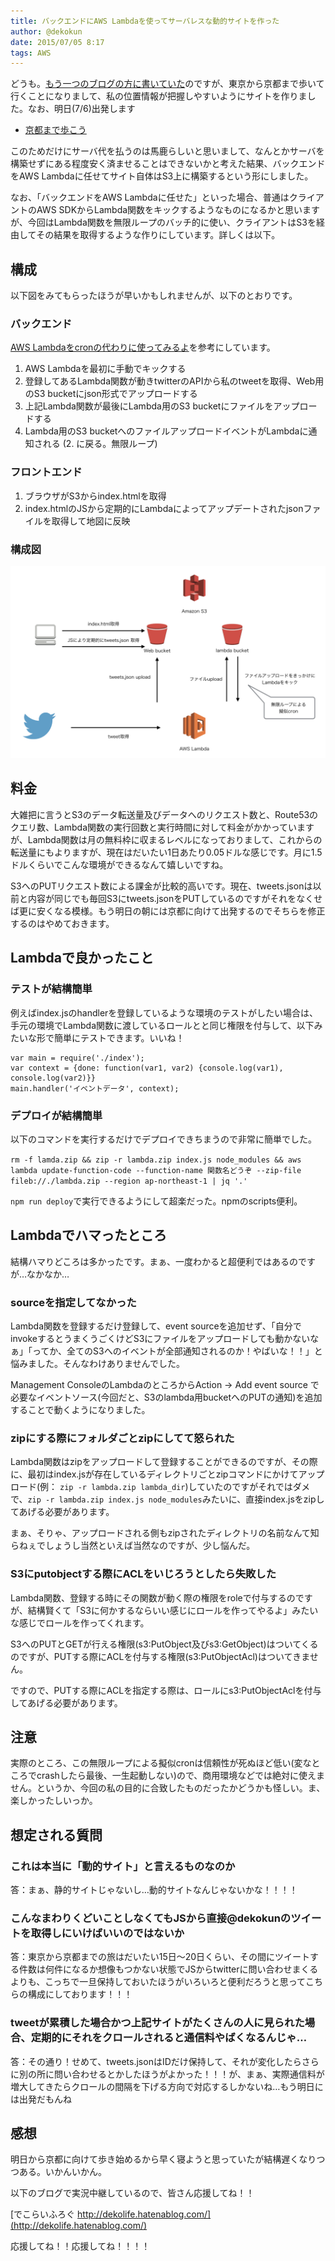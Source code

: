```yaml
---
title: バックエンドにAWS Lambdaを使ってサーバレスな動的サイトを作った
author: @dekokun
date: 2015/07/05 8:17
tags: AWS
---
```


どうも。[もう一つのブログの方に書いていた](http://dekolife.hatenablog.com/entry/2015/07/03/153402)のですが、東京から京都まで歩いて行くことになりまして、私の位置情報が把握しやすいようにサイトを作りました。なお、明日(7/6)出発します

- [京都まで歩こう](http://twittermap.dekokun.info/)

このためだけにサーバ代を払うのは馬鹿らしいと思いまして、なんとかサーバを構築せずにある程度安く済ませることはできないかと考えた結果、バックエンドをAWS Lambdaに任せてサイト自体はS3上に構築するという形にしました。

なお、「バックエンドをAWS Lambdaに任せた」といった場合、普通はクライアントのAWS SDKからLambda関数をキックするようなものになるかと思いますが、今回はLambda関数を無限ループのバッチ的に使い、クライアントはS3を経由してその結果を取得するような作りにしています。詳しくは以下。

## 構成

以下図をみてもらったほうが早いかもしれませんが、以下のとおりです。

### バックエンド

[AWS Lambdaをcronの代わりに使ってみるよ](http://qiita.com/toritori0318/items/3ab95e94c5fc47530447)を参考にしています。

1. AWS Lambdaを最初に手動でキックする
1. 登録してあるLambda関数が動きtwitterのAPIから私のtweetを取得、Web用のS3 bucketにjson形式でアップロードする
1. 上記Lambda関数が最後にLambda用のS3 bucketにファイルをアップロードする
1. Lambda用のS3 bucketへのファイルアップロードイベントがLambdaに通知される (2. に戻る。無限ループ)

### フロントエンド

1. ブラウザがS3からindex.htmlを取得
1. index.htmlのJSから定期的にLambdaによってアップデートされたjsonファイルを取得して地図に反映

### 構成図

![](/img/2015-07-05-aws-lambda.png)


## 料金

大雑把に言うとS3のデータ転送量及びデータへのリクエスト数と、Route53のクエリ数、Lambda関数の実行回数と実行時間に対して料金がかかっていますが、Lambda関数は月の無料枠に収まるレベルになっておりまして、これからの転送量にもよりますが、現在はだいたい1日あたり0.05ドルな感じです。月に1.5ドルくらいでこんな環境ができるなんて嬉しいですね。

S3へのPUTリクエスト数による課金が比較的高いです。現在、tweets.jsonは以前と内容が同じでも毎回S3にtweets.jsonをPUTしているのですがそれをなくせば更に安くなる模様。もう明日の朝には京都に向けて出発するのでそちらを修正するのはやめておきます。

## Lambdaで良かったこと

### テストが結構簡単

例えばindex.jsのhandlerを登録しているような環境のテストがしたい場合は、手元の環境でLambda関数に渡しているロールとと同じ権限を付与して、以下みたいな形で簡単にテストできます。いいね！

    var main = require('./index');
    var context = {done: function(var1, var2) {console.log(var1), console.log(var2)}}
    main.handler('イベントデータ', context);

### デプロイが結構簡単

以下のコマンドを実行するだけでデプロイできちまうので非常に簡単でした。

`rm -f lamda.zip && zip -r lambda.zip index.js node_modules && aws lambda update-function-code --function-name 関数名どうぞ --zip-file fileb://./lambda.zip --region ap-northeast-1 | jq '.'`

`npm run deploy`で実行できるようにして超楽だった。npmのscripts便利。

## Lambdaでハマったところ

結構ハマりどころは多かったです。まぁ、一度わかると超便利ではあるのですが…なかなか…

### sourceを指定してなかった

Lambda関数を登録するだけ登録して、event sourceを追加せず、「自分でinvokeするとうまくうごくけどS3にファイルをアップロードしても動かないなぁ」「ってか、全てのS3へのイベントが全部通知されるのか！やばいな！！」と悩みました。そんなわけありませんでした。

Management ConsoleのLambdaのところからAction -> Add event source で必要なイベントソース(今回だと、S3のlambda用bucketへのPUTの通知)を追加することで動くようになりました。

### zipにする際にフォルダごとzipにしてて怒られた

Lambda関数はzipをアップロードして登録することができるのですが、その際に、最初はindex.jsが存在しているディレクトリごとzipコマンドにかけてアップロード(例： `zip -r lambda.zip lambda_dir`)していたのですがそれではダメで、`zip -r lambda.zip index.js node_modules`みたいに、直接index.jsをzipしてあげる必要があります。

まぁ、そりゃ、アップロードされる側もzipされたディレクトリの名前なんて知らねぇでしょうし当然といえば当然なのですが、少し悩んだ。

### S3にputobjectする際にACLをいじろうとしたら失敗した

Lambda関数、登録する時にその関数が動く際の権限をroleで付与するのですが、結構賢くて「S3に何かするならいい感じにロールを作ってやるよ」みたいな感じでロールを作ってくれます。

S3へのPUTとGETが行える権限(s3:PutObject及びs3:GetObject)はついてくるのですが、PUTする際にACLを付与する権限(s3:PutObjectAcl)はついてきません。

ですので、PUTする際にACLを指定する際は、ロールにs3:PutObjectAclを付与してあげる必要があります。

## 注意

実際のところ、この無限ループによる擬似cronは信頼性が死ぬほど低い(変なところでcrashしたら最後、一生起動しない)ので、商用環境などでは絶対に使えません。というか、今回の私の目的に合致したものだったかどうかも怪しい。ま、楽しかったしいっか。

## 想定される質問

### これは本当に「動的サイト」と言えるものなのか

答：まぁ、静的サイトじゃないし…動的サイトなんじゃないかな！！！！

### こんなまわりくどいことしなくてもJSから直接@dekokunのツイートを取得しにいけばいいのではないか

答：東京から京都までの旅はだいたい15日〜20日くらい、その間にツイートする件数は何件になるか想像もつかない状態でJSからtwitterに問い合わせまくるよりも、こっちで一旦保持しておいたほうがいろいろと便利だろうと思ってこちらの構成にしております！！！

### tweetが累積した場合かつ上記サイトがたくさんの人に見られた場合、定期的にそれをクロールされると通信料やばくなるんじゃ…

答：その通り！せめて、tweets.jsonはIDだけ保持して、それが変化したらさらに別の所に問い合わせるとかしたほうがよかった！！！が、まぁ、実際通信料が増大してきたらクロールの間隔を下げる方向で対応するしかないね…もう明日には出発だもんね

## 感想

明日から京都に向けて歩き始めるから早く寝ようと思っていたが結構遅くなりつつある。いかんいかん。

以下のブログで実況中継しているので、皆さん応援してね！！

[でこらいふろぐ http://dekolife.hatenablog.com/](http://dekolife.hatenablog.com/)

応援してね！！応援してね！！！！


